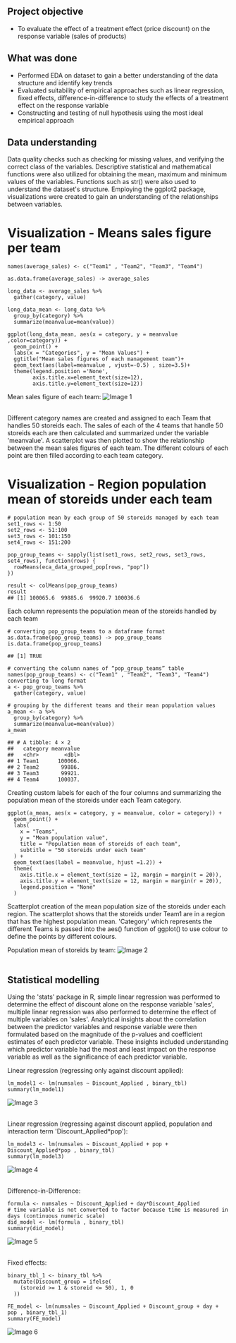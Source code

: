 ## Project objective
- To evaluate the effect of a treatment effect (price discount) on the response variable (sales of products)

## What was done
- Performed EDA on dataset to gain a better understanding of the data structure and identify key trends
- Evaluated suitability of empirical approaches such as linear regression, fixed effects, difference-in-difference to study the effects of a treatment effect on the response variable
- Constructing and testing of null hypothesis using the most ideal empirical approach

## Data understanding
Data quality checks such as checking for missing values, and verifying the correct class of the variables. Descriptive statistical and mathematical functions were also utilized for obtaining the mean, maximum and minimum values of the variables. Functions such as str() were also used to understand the dataset's structure.
Employing the ggplot2 package, visualizations were created to gain an understanding of the relationships between variables.

# Visualization - Means sales figure per team

```{r}
names(average_sales) <- c("Team1" , "Team2", "Team3", "Team4")

as.data.frame(average_sales) -> average_sales

long_data <- average_sales %>%
  gather(category, value)

long_data_mean <- long_data %>%
  group_by(category) %>%
  summarize(meanvalue=mean(value))

ggplot(long_data_mean, aes(x = category, y = meanvalue ,color=category)) +
  geom_point() +
  labs(x = "Categories", y = "Mean Values") +
  ggtitle("Mean sales figures of each management team")+ 
  geom_text(aes(label=meanvalue , vjust=-0.5) , size=3.5)+
  theme(legend.position ='None',
        axis.title.x=element_text(size=12),
        axis.title.y=element_text(size=12))
```

Mean sales figure of each team:
![Image 1](https://github.com/bayyangjie/Applied-Statistical-Methods-and-Causal-Analysis/blob/main/Images/Picture%202.png?raw=true) <br> <br>

Different category names are created and assigned to each Team that handles 50 storeids each. The sales of each of the 4 teams that handle 50 storeids each are then calculated and summarized under the variable 'meanvalue'. A scatterplot was then plotted to show the relationship between the mean sales figures of each team. The different colours of each point are then filled according to each team category.

# Visualization - Region population mean of storeids under each team
```
# population mean by each group of 50 storeids managed by each team
set1_rows <- 1:50
set2_rows <- 51:100
set3_rows <- 101:150
set4_rows <- 151:200

pop_group_teams <- sapply(list(set1_rows, set2_rows, set3_rows, set4_rows), function(rows) {
  rowMeans(eca_data_grouped_pop[rows, "pop"])
})

result <- colMeans(pop_group_teams) 
result
## [1] 100065.6  99885.6  99920.7 100036.6
```
Each column represents the population mean of the storeids handled by each team

```
# converting pop_group_teams to a dataframe format
as.data.frame(pop_group_teams) -> pop_group_teams 
is.data.frame(pop_group_teams)

## [1] TRUE

# converting the column names of “pop_group_teams” table
names(pop_group_teams) <- c("Team1" , "Team2", "Team3", "Team4")
converting to long format
a <- pop_group_teams %>%
  gather(category, value)

# grouping by the different teams and their mean population values
a_mean <- a %>%
  group_by(category) %>%
  summarize(meanvalue=mean(value))
a_mean

## # A tibble: 4 × 2
##   category meanvalue
##   <chr>        <dbl>
## 1 Team1      100066.
## 2 Team2       99886.
## 3 Team3       99921.
## 4 Team4      100037.
```
Creating custom labels for each of the four columns and summarizing the population mean of the storeids under each Team category. 

```
ggplot(a_mean, aes(x = category, y = meanvalue, color = category)) +
  geom_point() +
  labs(
    x = "Teams",
    y = "Mean population value",
    title = "Population mean of storeids of each team",
    subtitle = "50 storeids under each team"
  ) + 
  geom_text(aes(label = meanvalue, hjust =1.2)) +
  theme(
    axis.title.x = element_text(size = 12, margin = margin(t = 20)),
    axis.title.y = element_text(size = 12, margin = margin(r = 20)),
    legend.position = "None"
  )
```
Scatterplot creation of the mean population size of the storeids under each region. The scatterplot shows that the storeids under Team1 are in a region that has the highest population mean. 'Category' which represents the different Teams is passed into the aes() function of ggplot() to use colour to define the points by different colours.

Population mean of storeids by team:
![Image 2](https://github.com/bayyangjie/Applied-Statistical-Methods-and-Causal-Analysis/blob/main/Images/Picture%201.png?raw=true) <br> <br>


## Statistical modelling

Using the 'stats' package in R, simple linear regression was performed to determine the effect of discount alone on the response variable 'sales', multiple linear regression was also performed to determine the effect of multiple variables on 'sales'. Analytical insights about the correlation between the predictor variables and response variable were then formulated based on the magnitude of the p-values and coefficient estimates of each predictor variable. These insights included understanding which predictor variable had the most and least impact on the response variable as well as the significance of each predictor variable.

Linear regression (regressing only against discount applied):
```
lm_model1 <- lm(numsales ~ Discount_Applied , binary_tbl)
summary(lm_model1)
```
![Image 3](https://github.com/bayyangjie/Applied-Statistical-Methods-and-Causal-Analysis/blob/main/Images/linear%20regressoin2.png?raw=true) <br> <br>

Linear regression (regressing against discount applied, population and interaction term 'Discount_Applied*pop'):
```
lm_model3 <- lm(numsales ~ Discount_Applied + pop + Discount_Applied*pop , binary_tbl)
summary(lm_model3)
```
![Image 4](https://github.com/bayyangjie/Applied-Statistical-Methods-and-Causal-Analysis/blob/main/Images/linear%20regression1.png?raw=true) <br> <br>

Difference-in-Difference:
```
formula <- numsales ~ Discount_Applied + day*Discount_Applied
# time variable is not converted to factor because time is measured in days (continuous numeric scale)
did_model <- lm(formula , binary_tbl)
summary(did_model)
```
![Image 5](https://github.com/bayyangjie/Applied-Statistical-Methods-and-Causal-Analysis/blob/main/Images/difference-in-difference.png?raw=true) <br> <br>

Fixed effects:
```
binary_tbl_1 <- binary_tbl %>%
  mutate(Discount_group = ifelse(
    (storeid >= 1 & storeid <= 50), 1, 0
  ))

FE_model <- lm(numsales ~ Discount_Applied + Discount_group + day + pop , binary_tbl_1)
summary(FE_model)
```
![Image 6](https://github.com/bayyangjie/Applied-Statistical-Methods-and-Causal-Analysis/blob/main/Images/fe.png?raw=true)
